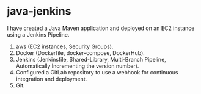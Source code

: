 # java-jenkins
I have created a Java Maven application and deployed on an EC2 instance using a Jenkins Pipeline.
1. aws (EC2 instances, Security Groups).
2. Docker (Dockerfile, docker-compose, DockerHub).
3. Jenkins (Jenkinsfile, Shared-Library, Multi-Branch Pipeline, Automatically Incrementing the version number).
4. Configured a GitLab repository to use a webhook for continuous integration and deployment.
5. Git.
